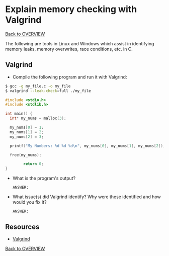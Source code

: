 # Explain memory checking with Valgrind

[Back to OVERVIEW](../README.md)

The following are tools in Linux and Windows which assist in identifying memory leaks, memory overwrites, race conditions, etc. in C.

## Valgrind

- Compile the following program and run it with Valgrind:

```bash
$ gcc -g my_file.c -o my_file
$ valgrind --leak-check=full ./my_file
```

```c
#include <stdio.h>
#include <stdlib.h>

int main() {
  int* my_nums = malloc(3);

  my_nums[0] = 1;
  my_nums[1] = 2;
  my_nums[2] = 3;

  printf("My Numbers: %d %d %d\n", my_nums[0], my_nums[1], my_nums[2]);

  free(my_nums);

        return 0;
}
```

- What is the program's output?

   ```text
   ANSWER:
   ```


- What issue(s) did Valgrind identify? Why were these identified and how would you fix it?

    ```text
    ANSWER:
    ```


## Resources
- [Valgrind](https://valgrind.org/info/about.html)

[Back to OVERVIEW](../README.md)

